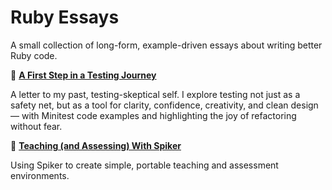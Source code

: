 # Ruby Essays

A small collection of long-form, example-driven essays about writing better Ruby code.

📘 **[A First Step in a Testing Journey](testing-journey.md)**

A letter to my past, testing-skeptical self.
I explore testing not just as a safety net, but as a tool for clarity, confidence, creativity, and clean design — with Minitest code examples and highlighting the joy of refactoring without fear.

📘 **[Teaching (and Assessing) With Spiker](teaching-with-spiker.md)**

Using Spiker to create simple, portable teaching and assessment environments.